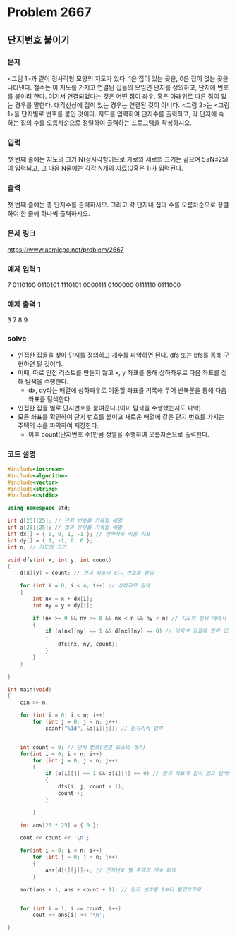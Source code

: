 # Problem 2667

## 단지번호 붙이기

### 문제
<그림 1>과 같이 정사각형 모양의 지도가 있다. 1은 집이 있는 곳을, 0은 집이 없는 곳을 나타낸다. 철수는 이 지도를 가지고 연결된 집들의 모임인 단지를 정의하고, 단지에 번호를 붙이려 한다. 여기서 연결되었다는 것은 어떤 집이 좌우, 혹은 아래위로 다른 집이 있는 경우를 말한다. 대각선상에 집이 있는 경우는 연결된 것이 아니다. <그림 2>는 <그림 1>을 단지별로 번호를 붙인 것이다. 지도를 입력하여 단지수를 출력하고, 각 단지에 속하는 집의 수를 오름차순으로 정렬하여 출력하는 프로그램을 작성하시오.

### 입력
첫 번째 줄에는 지도의 크기 N(정사각형이므로 가로와 세로의 크기는 같으며 5≤N≤25)이 입력되고, 그 다음 N줄에는 각각 N개의 자료(0혹은 1)가 입력된다.

### 출력
첫 번째 줄에는 총 단지수를 출력하시오. 그리고 각 단지내 집의 수를 오름차순으로 정렬하여 한 줄에 하나씩 출력하시오.

### 문제 링크
<https://www.acmicpc.net/problem/2667>

### 예제 입력 1
7
0110100
0110101
1110101
0000111
0100000
0111110
0111000

### 예제 출력 1
3
7
8
9

### solve
- 인접한 집들을 찾아 단지를 정의하고 개수를 파악하면 된다. dfs 또는 bfs를 통해 구현하면 될 것이다.
- 이때, 따로 인접 리스트를 만들지 않고 x, y 좌표를 통해 상하좌우로 다음 좌표를 정해 탐색을 수행한다.
	- dx, dy라는 배열에 상하좌우로 이동할 좌표를 기록해 두어 반복문을 통해 다음 좌표를 탐색한다.
- 인접한 집들 별로 단지번호를 붙여준다.(이미 탐색을 수행했는지도 파악)
- 모든 좌표를 확인하여 단지 번호를 붙이고 새로운 배열에 같은 단지 번호를 가지는 주택의 수를 파악하여 저장한다.
	- 이후 count(단지번호 수)만큼 정렬을 수행하여 오름차순으로 출력한다.



### 코드 설명
```C++
#include<iostream>
#include<algorithm>
#include<vector>
#include<string>
#include<cstdio>

using namespace std;

int d[25][25]; // 단지 번호를 기록할 배열
int a[25][25]; // 집의 유무를 기록할 배열
int dx[] = { 0, 0, 1, -1 }; // 상하좌우 이동 좌표
int dy[] = { 1, -1, 0, 0 };
int n; // 지도의 크기

void dfs(int x, int y, int count)
{
	d[x][y] = count; // 현재 좌표의 단지 번호를 붙임

	for (int i = 0; i < 4; i++) // 상하좌우 탐색
	{
		int nx = x + dx[i];
		int ny = y + dy[i];

		if (nx >= 0 && ny >= 0 && nx < n && ny < n) // 지도의 범위 내에서
		{
			if (a[nx][ny] == 1 && d[nx][ny] == 0) // 다음번 좌표에 집이 있고, 아직 탐색하지 않은 경우(단지 번호가 안붙어있는 경우)
			{
				dfs(nx, ny, count);
			}
		}
	}

}

int main(void)
{
	cin >> n;

	for (int i = 0; i < n; i++)
		for (int j = 0; j < n; j++)
			scanf("%1d", &a[i][j]); // 한자리씩 입력


	int count = 0; // 단지 번호(연결 요소의 개수)
	for(int i = 0; i < n; i++)
		for (int j = 0; j < n; j++)
		{
			if (a[i][j] == 1 && d[i][j] == 0) // 현재 좌표에 집이 있고 탐색되지 않은 경우
			{
				dfs(i, j, count + 1);
				count++;
			}

		}

	int ans[25 * 25] = { 0 };

	cout << count << '\n';

	for(int i = 0; i < n; i++)
		for (int j = 0; j < n; j++)
		{
			ans[d[i][j]]++; // 단지번호 별 주택의 개수 파악
		}

	sort(ans + 1, ans + count + 1); // 단지 번호를 1부터 붙였으므로


	for (int i = 1; i <= count; i++)
		cout << ans[i] << '\n';

}
```
